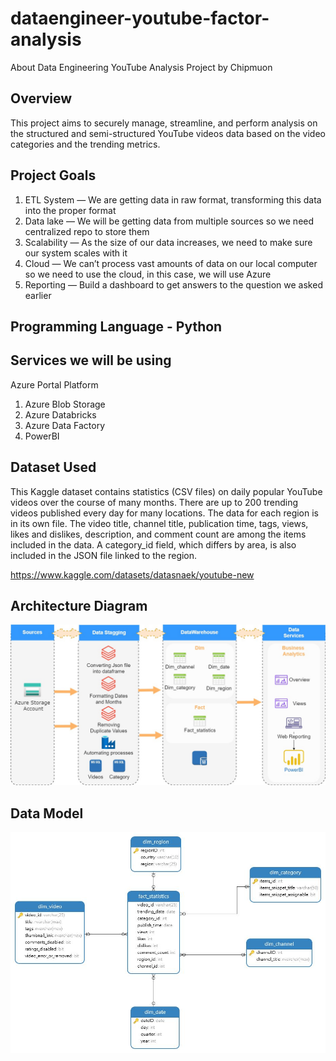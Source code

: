 # dataengineer-youtube-factor-analysis
About Data Engineering YouTube Analysis Project by Chipmuon

## Overview

This project aims to securely manage, streamline, and perform analysis on the structured and semi-structured YouTube videos data based on the video categories and the trending metrics.

## Project Goals
1. ETL System — We are getting data in raw format, transforming this data into the proper format
2. Data lake — We will be getting data from multiple sources so we need centralized repo to store them
3. Scalability — As the size of our data increases, we need to make sure our system scales with it
4. Cloud — We can’t process vast amounts of data on our local computer so we need to use the cloud, in this case, we will use Azure
5. Reporting — Build a dashboard to get answers to the question we asked earlier
## Programming Language - Python

## Services we will be using
Azure Portal Platform
1. Azure Blob Storage
2. Azure Databricks
3. Azure Data Factory
4. PowerBI

## Dataset Used
This Kaggle dataset contains statistics (CSV files) on daily popular YouTube videos over the course of many months. There are up to 200 trending videos published every day for many locations. The data for each region is in its own file. The video title, channel title, publication time, tags, views, likes and dislikes, description, and comment count are among the items included in the data. A category_id field, which differs by area, is also included in the JSON file linked to the region.

https://www.kaggle.com/datasets/datasnaek/youtube-new

## Architecture Diagram
<img src="architecture.jpg">

## Data Model 
<img src="data_model.jpg">

